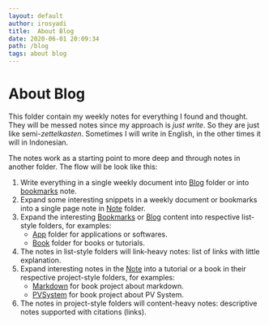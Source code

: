 ```yaml
---
layout: default
author: irosyadi
title:  About Blog
date: 2020-06-01 20:09:34
path: /blog
tags: about blog
---
```


# About Blog

This folder contain my weekly notes for everything I found and thought. They will be messed notes since my approach is *just write*. So they are just like semi-*zettelkasten*. Sometimes I will write in English, in the other times it will in Indonesian.

The notes work as a starting point to more deep and through notes in another folder. The flow will be look like this:
1. Write everything in a single weekly document into [Blog](../blog/about_blog.md) folder or into [bookmarks](../blog/bookmarks.md) note.
2. Expand some interesting snippets in a weekly document or bookmarks into a single page note in [Note](../note/about_note.md) folder.
3. Expand the interesting [Bookmarks](../blog/bookmarks.md) or [Blog](../blog/about_blog.md) content into respective list-style folders, for examples:
   - [App](../app/about_app.md) folder for applications or softwares.
   - [Book](../book/about_book.md) folder for books or tutorials.
4. The notes in list-style folders will link-heavy notes: list of links with little explanation.
5. Expand interesting notes in the [Note](../note/about_note.md) into a tutorial or a book in their respective project-style folders, for examples:
   - [Markdown](../markdown/about_markdown.md) for book project about markdown.
   - [PVSystem](../pvsystem/about_pvsystem.md) for book project about PV System.
6. The notes in project-style folders will content-heavy notes: descriptive notes supported with citations (links).